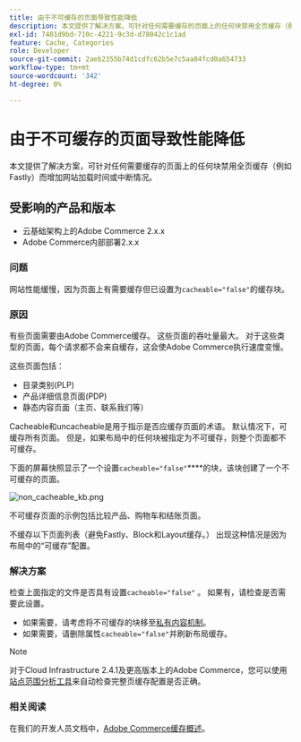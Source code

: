 ```yaml
---
title: 由于不可缓存的页面导致性能降低
description: 本文提供了解决方案，可针对任何需要缓存的页面上的任何块禁用全页缓存（例如Fastly）而增加网站加载时间或中断情况。
exl-id: 7401d9bd-710c-4221-9c3d-d78042c1c1ad
feature: Cache, Categories
role: Developer
source-git-commit: 2aeb2355b74d1cdfc62b5e7c5aa04fcd0a654733
workflow-type: tm+mt
source-wordcount: '342'
ht-degree: 0%

---
```


# 由于不可缓存的页面导致性能降低

本文提供了解决方案，可针对任何需要缓存的页面上的任何块禁用全页缓存（例如Fastly）而增加网站加载时间或中断情况。

## 受影响的产品和版本

* 云基础架构上的Adobe Commerce 2.x.x
* Adobe Commerce内部部署2.x.x

### 问题

网站性能缓慢，因为页面上有需要缓存但已设置为`cacheable="false"`的缓存块。

### 原因

有些页面需要由Adobe Commerce缓存。 这些页面的吞吐量最大。 对于这些类型的页面，每个请求都不会来自缓存，这会使Adobe Commerce执行速度变慢。

这些页面包括：

* 目录类别(PLP)
* 产品详细信息页面(PDP)
* 静态内容页面（主页、联系我们等）

Cacheable和uncacheable是用于指示是否应缓存页面的术语。 默认情况下，可缓存所有页面。 但是，如果布局中的任何块被指定为不可缓存，则整个页面都不可缓存。

下面的屏幕快照显示了一个设置`cacheable="false"`****的块，该块创建了一个不可缓存的页面。

![non_cacheable_kb.png](assets/non_cacheable_kb.png)

不可缓存页面的示例包括比较产品、购物车和结账页面。

不缓存以下页面列表（避免Fastly、Block和Layout缓存。） 出现这种情况是因为布局中的“可缓存”配置。

### 解决方案

检查上面指定的文件是否具有设置`cacheable="false"` 。 如果有，请检查是否需要此设置。

* 如果需要，请考虑将不可缓存的块移至[私有内容机制](https://developer.adobe.com/commerce/php/development/cache/page/private-content/)。
* 如果需要，请删除属性`cacheable="false"`并刷新布局缓存。

>[!NOTE]
>
>对于Cloud Infrastructure 2.4.1及更高版本上的Adobe Commerce，您可以使用[站点范围分析工具](https://experienceleague.adobe.com/en/docs/commerce-operations/tools/site-wide-analysis-tool/access)来自动检查完整页缓存配置是否正确。

### 相关阅读

在我们的开发人员文档中，[Adobe Commerce缓存概述](https://developer.adobe.com/commerce/frontend-core/guide/caching/)。
